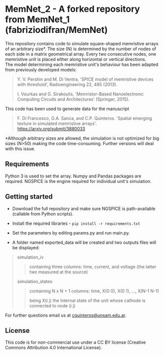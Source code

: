 # MemNet_2 - A forked repository from MemNet_1 (fabriziodifran/MemNet)
This repository contains code to simulate square-shaped memristive arrays of an arbitrary size*. 
The size (N) is determined by the number of nodes of each side in a matrix geometrical array. 
Every two consecutive nodes, one memristive unit is placed either along horizontal or vertical directions.  
The model determining each memristive unit's behaviour has been adapted from previously developed models: 

> Y. V. Pershin and M. Di Ventra, 'SPICE model of memristive devices with threshold', Radioengineering 22, 485 (2013).
> 
> I. Vourkas and G. Sirakoulis, 'Memristor-Based Nanoelectronic Computing Circuits and Architectures' (Springer, 2015).

This code has been used to generate data for the manuscript

> F. Di Francesco, G.A. Sanca, and C.P. Quinteros. 'Spatial emerging texture in simulated memristive arrays'. https://arxiv.org/submit/3880033

*Although arbitrary sizes are allowed, the simulation is not optimized for big sizes (N>50) making the code time-consuming. 
Further versions will deal with this issue. 

## Requirements
Python 3 is used to set the array. Numpy and Pandas packages are required.
NGSPICE is the engine required for individual unit's simulation. 

## Getting started
* Download the full repository and make sure NGSPICE is path-available (callable from Python scripts). 

* Install the required libraries - ```pip install -r requirements.txt```

* Set the parameters by editing params.py and run main.py. 

* A folder named exported_data will be created and two outputs files will be displayed: 

> simulation_iv 
> > containing three columns: time, current, and voltage (the latter two measured at the source)
> > 
> simulation_states
> > containing N x N + 1 columns: time, X(0 0), X(0 1), ..., X(N-1 N-1) 
> > 
> > being X(i j) the internal state of the unit whose cathode is connected to node (i j)   

For further questions email us at cquinteros@unsam.edu.ar.

## License
This code is for non-commercial use under a CC BY license (Creative Commons Attribution 4.0 International License).
